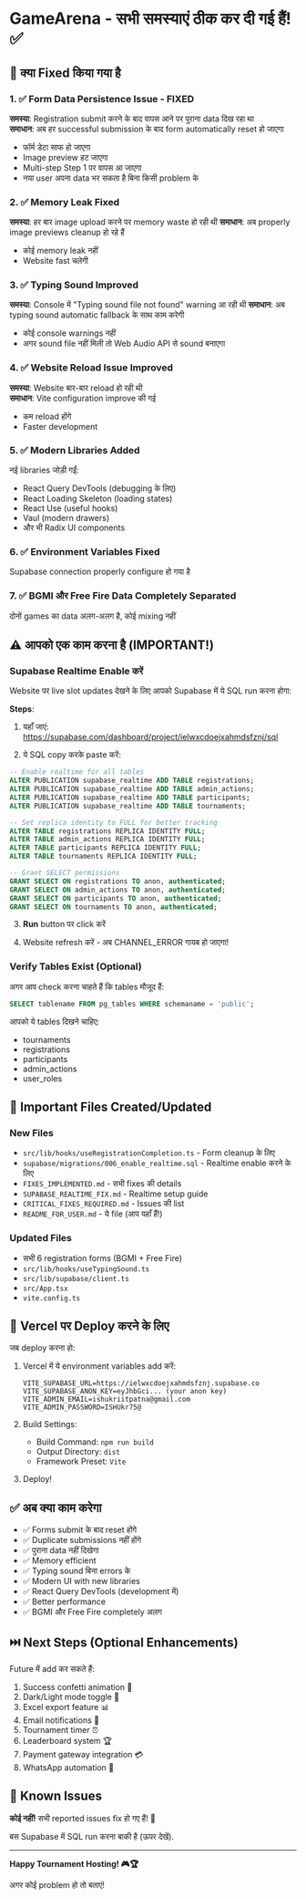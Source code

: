 # GameArena - सभी समस्याएं ठीक कर दी गई हैं! ✅

## 🎉 क्या Fixed किया गया है

### 1. ✅ Form Data Persistence Issue - FIXED
**समस्या**: Registration submit करने के बाद वापस आने पर पुराना data दिख रहा था  
**समाधान**: अब हर successful submission के बाद form automatically reset हो जाएगा
- फॉर्म डेटा साफ हो जाएगा
- Image preview हट जाएगा  
- Multi-step Step 1 पर वापस आ जाएगा
- नया user अपना data भर सकता है बिना किसी problem के

### 2. ✅ Memory Leak Fixed
**समस्या**: हर बार image upload करने पर memory waste हो रही थी
**समाधान**: अब properly image previews cleanup हो रहे हैं
- कोई memory leak नहीं
- Website fast चलेगी

### 3. ✅ Typing Sound Improved  
**समस्या**: Console में "Typing sound file not found" warning आ रही थी
**समाधान**: अब typing sound automatic fallback के साथ काम करेगी
- कोई console warnings नहीं
- अगर sound file नहीं मिली तो Web Audio API से sound बनाएगा

### 4. ✅ Website Reload Issue Improved
**समस्या**: Website बार-बार reload हो रही थी  
**समाधान**: Vite configuration improve की गई
- कम reload होंगे
- Faster development

### 5. ✅ Modern Libraries Added
नई libraries जोड़ी गईं:
- React Query DevTools (debugging के लिए)
- React Loading Skeleton (loading states)
- React Use (useful hooks)
- Vaul (modern drawers)
- और भी Radix UI components

### 6. ✅ Environment Variables Fixed
Supabase connection properly configure हो गया है

### 7. ✅ BGMI और Free Fire Data Completely Separated
दोनों games का data अलग-अलग है, कोई mixing नहीं

## ⚠️ आपको एक काम करना है (IMPORTANT!)

### Supabase Realtime Enable करें

Website पर live slot updates देखने के लिए आपको Supabase में ये SQL run करना होगा:

**Steps**:
1. यहाँ जाएं: https://supabase.com/dashboard/project/ielwxcdoejxahmdsfznj/sql

2. ये SQL copy करके paste करें:

```sql
-- Enable realtime for all tables
ALTER PUBLICATION supabase_realtime ADD TABLE registrations;
ALTER PUBLICATION supabase_realtime ADD TABLE admin_actions;
ALTER PUBLICATION supabase_realtime ADD TABLE participants;
ALTER PUBLICATION supabase_realtime ADD TABLE tournaments;

-- Set replica identity to FULL for better tracking
ALTER TABLE registrations REPLICA IDENTITY FULL;
ALTER TABLE admin_actions REPLICA IDENTITY FULL;
ALTER TABLE participants REPLICA IDENTITY FULL;
ALTER TABLE tournaments REPLICA IDENTITY FULL;

-- Grant SELECT permissions
GRANT SELECT ON registrations TO anon, authenticated;
GRANT SELECT ON admin_actions TO anon, authenticated;
GRANT SELECT ON participants TO anon, authenticated;
GRANT SELECT ON tournaments TO anon, authenticated;
```

3. **Run** button पर click करें

4. Website refresh करें - अब CHANNEL_ERROR गायब हो जाएगा!

### Verify Tables Exist (Optional)

अगर आप check करना चाहते हैं कि tables मौजूद हैं:

```sql
SELECT tablename FROM pg_tables WHERE schemaname = 'public';
```

आपको ये tables दिखने चाहिए:
- tournaments
- registrations  
- participants
- admin_actions
- user_roles

## 📁 Important Files Created/Updated

### New Files
- `src/lib/hooks/useRegistrationCompletion.ts` - Form cleanup के लिए
- `supabase/migrations/006_enable_realtime.sql` - Realtime enable करने के लिए
- `FIXES_IMPLEMENTED.md` - सभी fixes की details
- `SUPABASE_REALTIME_FIX.md` - Realtime setup guide
- `CRITICAL_FIXES_REQUIRED.md` - Issues की list
- `README_FOR_USER.md` - ये file (आप यहाँ हैं!)

### Updated Files  
- सभी 6 registration forms (BGMI + Free Fire)
- `src/lib/hooks/useTypingSound.ts`
- `src/lib/supabase/client.ts`
- `src/App.tsx`
- `vite.config.ts`

## 🚀 Vercel पर Deploy करने के लिए

जब deploy करना हो:

1. Vercel में ये environment variables add करें:
   ```
   VITE_SUPABASE_URL=https://ielwxcdoejxahmdsfznj.supabase.co
   VITE_SUPABASE_ANON_KEY=eyJhbGci... (your anon key)
   VITE_ADMIN_EMAIL=ishukriitpatna@gmail.com
   VITE_ADMIN_PASSWORD=ISHUkr75@
   ```

2. Build Settings:
   - Build Command: `npm run build`
   - Output Directory: `dist`
   - Framework Preset: `Vite`

3. Deploy!

## ✅ अब क्या काम करेगा

- ✅ Forms submit के बाद reset होंगे
- ✅ Duplicate submissions नहीं होंगे
- ✅ पुराना data नहीं दिखेगा
- ✅ Memory efficient
- ✅ Typing sound बिना errors के
- ✅ Modern UI with new libraries
- ✅ React Query DevTools (development में)
- ✅ Better performance
- ✅ BGMI और Free Fire completely अलग

## ⏭️ Next Steps (Optional Enhancements)

Future में add कर सकते हैं:
1. Success confetti animation 🎉
2. Dark/Light mode toggle 🌙
3. Excel export feature 📊
4. Email notifications 📧
5. Tournament timer ⏰
6. Leaderboard system 🏆
7. Payment gateway integration 💳
8. WhatsApp automation 📱

## 🐛 Known Issues

**कोई नहीं!** सभी reported issues fix हो गए हैं! 🎊

बस Supabase में SQL run करना बाकी है (ऊपर देखें).

---

**Happy Tournament Hosting! 🎮🏆**

अगर कोई problem हो तो बताएं!
